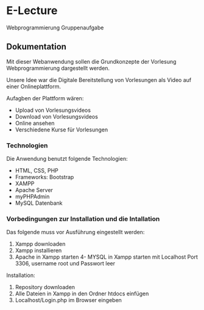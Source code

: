 # E-Lecture
Webprogrammierung Gruppenaufgabe

## Dokumentation
Mit dieser Webanwendung sollen die Grundkonzepte der Vorlesung Webprogrammierung dargestellt werden.

Unsere Idee war die Digitale Bereitstellung von Vorlesungen als Video auf einer Onlineplattform.

Aufagben der Plattform wären:
- Upload von Vorlesungsvideos
- Download von Vorlesungsvideos
- Online ansehen
- Verschiedene Kurse für Vorlesungen


### Technologien
Die Anwendung benutzt folgende Technologien:
* HTML, CSS, PHP
* Frameworks: Bootstrap
* XAMPP
* Apache Server
* myPHPAdmin
* MySQL Datenbank

### Vorbedingungen zur Installation und die Intallation
Das folgende muss vor Ausführung eingestellt werden:
1. Xampp downloaden
2. Xampp installieren 
3. Apache in Xampp starten
4- MYSQL in Xampp starten mit Localhost Port 3306, username root und Passwort leer

Installation:
1. Repository downloaden
2. Alle Dateien in Xampp in den Ordner htdocs einfügen
3. Localhost/Login.php im Browser eingeben




